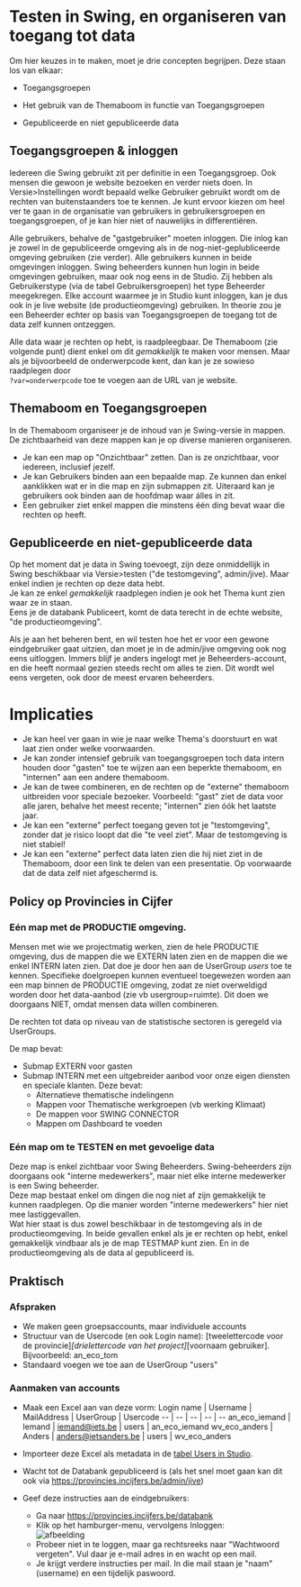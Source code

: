 # Testen in Swing, en organiseren van toegang tot data

Om hier keuzes in te maken, moet je drie concepten begrijpen. Deze staan los van elkaar:

- Toegangsgroepen

- Het gebruik van de Themaboom in functie van Toegangsgroepen

- Gepubliceerde en niet gepubliceerde data


## Toegangsgroepen & inloggen

Iedereen die Swing gebruikt zit per definitie in een Toegangsgroep. 
Ook mensen die gewoon je website bezoeken en verder niets doen. In Versie>Instellingen wordt bepaald welke Gebruiker gebruikt wordt om de rechten van buitenstaanders toe te kennen.
Je kunt ervoor kiezen om heel ver te gaan in de organisatie van gebruikers in gebruikersgroepen en toegangsgroepen, of je kan hier niet of nauwelijks in differentiëren.

Alle gebruikers, behalve de "gastgebruiker" moeten inloggen. Die inlog kan je zowel in de gepubliceerde omgeving als in de nog-niet-geplubliceerde omgeving gebruiken (zie verder). Alle gebruikers kunnen in beide omgevingen inloggen. 
Swing beheerders kunnen hun login in beide omgevingen gebruiken, maar ook nog eens in de Studio. Zij hebben als Gebruikerstype (via de tabel Gebruikersgroepen) het type Beheerder meegekregen. Elke account waarmee je in Studio kunt inloggen, kan je dus ook in je live website (de productieomgeving) gebruiken.
In theorie zou je een Beheerder echter op basis van Toegangsgroepen de toegang tot de data zelf kunnen ontzeggen.

Alle data waar je rechten op hebt, is raadpleegbaar. De Themaboom (zie volgende punt) dient enkel om dit *gemakkelijk* te maken voor mensen. Maar als je bijvoorbeeld de onderwerpcode kent, dan kan je ze sowieso raadplegen door  
`?var=onderwerpcode` toe te voegen aan de URL van je website.


## Themaboom  en Toegangsgroepen

In de Themaboom organiseer je de inhoud van je Swing-versie in mappen.
De zichtbaarheid van deze mappen kan je op diverse manieren organiseren. 
* Je kan een map op "Onzichtbaar" zetten. Dan is ze onzichtbaar, voor iedereen, inclusief jezelf.
* Je kan Gebruikers binden aan een bepaalde map. Ze kunnen dan enkel aanklikken wat er in die map en zijn submappen zit. Uiteraard kan je gebruikers ook binden aan de hoofdmap waar álles in zit.
* Een gebruiker ziet enkel mappen die minstens één ding bevat waar die rechten op heeft.

## Gepubliceerde en niet-gepubliceerde data

Op het moment dat je data in Swing toevoegt, zijn deze onmiddellijk in Swing beschikbaar via Versie>testen ("de testomgeving", admin/jive).
Maar enkel indien je rechten op deze data hebt.  
Je kan ze enkel *gemakkelijk* raadplegen indien je ook het Thema kunt zien waar ze in staan.  
Eens je de databank Publiceert, komt de data terecht in de echte website, "de productieomgeving".

Als je aan het beheren bent, en wil testen hoe het er voor een gewone eindgebruiker gaat uitzien, dan moet je in de admin/jive omgeving ook nog eens uitloggen. Immers blijf je anders ingelogt met je Beheerders-account, en die heeft normaal gezien steeds recht om alles te zien. Dit wordt wel eens vergeten, ook door de meest ervaren beheerders.


 # Implicaties
 
 * Je kan heel ver gaan in wie je naar welke Thema's doorstuurt en wat laat zien onder welke voorwaarden.
 * Je kan zonder intensief gebruik van toegangsgroepen toch data intern houden door "gasten" toe te wijzen aan een beperkte themaboom, en "internen" aan een andere themaboom.
 * Je kan de twee combineren, en de rechten op de "externe" themaboom uitbreiden voor speciale bezoeker. Voorbeeld: "gast" ziet de data voor alle jaren, behalve het meest recente; "internen" zien óók het laatste jaar.
 * Je kan een "externe" perfect toegang geven tot je "testomgeving", zonder dat je risico loopt dat die "te veel ziet". Maar de testomgeving is niet stabiel!
 * Je kan een "externe" perfect data laten zien die hij niet ziet in de Themaboom, door een link te delen van een presentatie. Op voorwaarde dat de data zelf niet afgeschermd is.
 
 ## Policy op Provincies in Cijfer
 
 ### Eén map met de PRODUCTIE omgeving.
 
 Mensen met wie we projectmatig werken, zien de hele PRODUCTIE omgeving, dus de mappen die we EXTERN laten zien en de mappen die we enkel INTERN laten zien. Dat doe je door hen aan de UserGroup *users* toe te kennen.
 Specifieke doelgroepen kunnen eventueel toegewezen worden aan een map binnen de PRODUCTIE omgeving, zodat ze niet overweldigd worden door het data-aanbod (zie vb usergroup=ruimte). Dit doen we doorgaans NIET, omdat mensen data willen combineren.
 
 De rechten tot data op niveau van de statistische sectoren is geregeld via UserGroups.  
 
 De map bevat:
 * Submap EXTERN voor gasten
 * Submap INTERN met een uitgebreider aanbod voor onze eigen diensten en speciale klanten. Deze bevat:
   - Alternatieve thematische indelingenn
   - Mappen voor Thematische werkgroepen (vb werking Klimaat)
   - De mappen voor SWING CONNECTOR
   - Mappen om Dashboard te voeden

 ### Eén map om te TESTEN en met gevoelige data
Deze map is enkel zichtbaar voor Swing Beheerders. Swing-beheerders zijn doorgaans ook "interne medewerkers", maar niet elke interne medewerker is een Swing beheerder.  
Deze map bestaat enkel om dingen die nog niet af zijn gemakkelijk te kunnen raadplegen. Op die manier worden "interne medewerkers" hier niet mee lastiggevallen.  
Wat hier staat is dus zowel beschikbaar in de testomgeving als in de productieomgeving. In beide gevallen enkel als je er rechten op hebt, enkel gemakkelijk vindbaar als je de map TESTMAP kunt zien. En in de productieomgeving als de data al gepubliceerd is.

## Praktisch

### Afspraken

* We maken geen groepsaccounts, maar individuele accounts
* Structuur van de Usercode (en ook Login name): [tweelettercode voor de provincie]_[drielettercode van het project]_[voornaam gebruiker]. Bijvoorbeeld: an_eco_tom
* Standaard voegen we toe aan de UserGroup "users"

### Aanmaken van accounts

* Maak een Excel aan van deze vorm:
Login name | Username | MailAddress | UserGroup | Usercode
-- | -- | -- | -- | --
an_eco_iemand | Iemand | iemand@iets.be | users | an_eco_iemand
wv_eco_anders | Anders | anders@ietsanders.be | users | wv_eco_anders

* Importeer deze Excel als metadata in de [tabel Users in Studio](https://provincies.incijfers.be/Admin/Studio/Table?tableName=User). 
* Wacht tot de Databank gepubliceerd is (als het snel moet gaan kan dit ook via https://provincies.incijfers.be/admin/jive)
* Geef deze instructies aan de eindgebruikers:
  * Ga naar https://provincies.incijfers.be/databank
  * Klik op het hamburger-menu, vervolgens Inloggen:  
  ![afbeelding](https://user-images.githubusercontent.com/10122639/108837147-23d9f280-75d2-11eb-9f8f-4c6cfbd5c0ad.png)
  * Probeer niet in te loggen, maar ga rechtsreeks naar "Wachtwoord vergeten". Vul daar je e-mail adres in en wacht op een mail.
  * Je krijgt verdere instructies per mail. In die mail staan je "naam" (username) en een tijdelijk paswoord.


